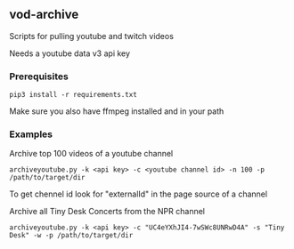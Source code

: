## vod-archive

Scripts for pulling youtube and twitch videos

Needs a youtube data v3 api key

### Prerequisites 

`pip3 install -r requirements.txt`

Make sure you also have ffmpeg installed and in your path

### Examples

Archive top 100 videos of a youtube channel

`archiveyoutube.py -k <api key> -c <youtube channel id> -n 100 -p /path/to/target/dir`

To get chennel id look for "externalId" in the page source of a channel

Archive all Tiny Desk Concerts from the NPR channel

`archiveyoutube.py -k <api key> -c "UC4eYXhJI4-7wSWc8UNRwD4A" -s "Tiny Desk" -w -p /path/to/target/dir`
